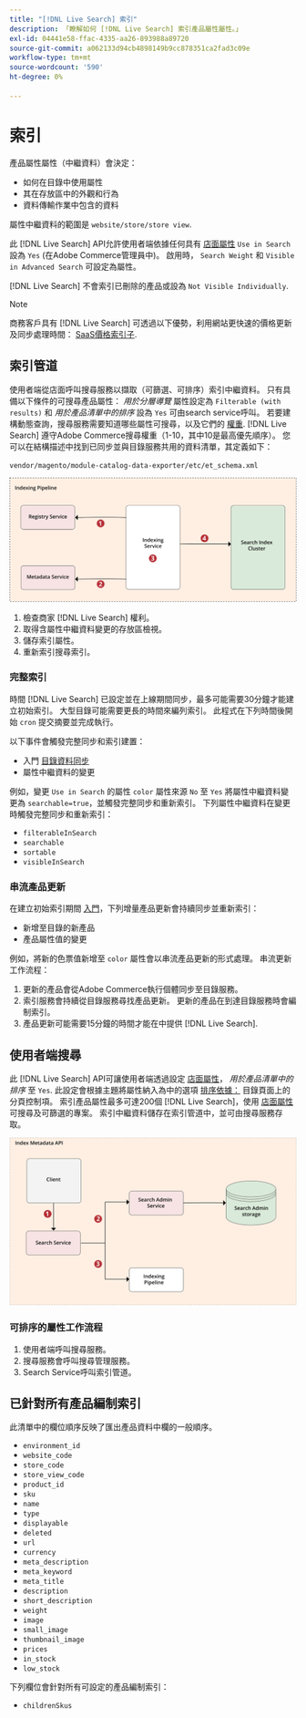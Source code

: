 ```yaml
---
title: "[!DNL Live Search] 索引"
description: 「瞭解如何 [!DNL Live Search] 索引產品屬性屬性。」
exl-id: 04441e58-ffac-4335-aa26-893988a89720
source-git-commit: a062133d94cb4898149b9cc878351ca2fad3c09e
workflow-type: tm+mt
source-wordcount: '590'
ht-degree: 0%

---
```


# 索引

產品屬性屬性（中繼資料）會決定：

* 如何在目錄中使用屬性
* 其在存放區中的外觀和行為
* 資料傳輸作業中包含的資料

屬性中繼資料的範圍是 `website/store/store view`.

此 [!DNL Live Search] API允許使用者端依據任何具有 [店面屬性](https://experienceleague.adobe.com/docs/commerce-admin/catalog/product-attributes/product-attributes.html) `Use in Search` 設為 `Yes` (在Adobe Commerce管理員中)。 啟用時， `Search Weight` 和 `Visible in Advanced Search` 可設定為屬性。

[!DNL Live Search] 不會索引已刪除的產品或設為 `Not Visible Individually`.

>[!NOTE]
>
> 商務客戶具有 [!DNL Live Search] 可透過以下優勢，利用網站更快速的價格更新及同步處理時間： [SaaS價格索引子](../price-index/index.md).

## 索引管道

使用者端從店面呼叫搜尋服務以擷取（可篩選、可排序）索引中繼資料。 只有具備以下條件的可搜尋產品屬性： *用於分層導覽* 屬性設定為 `Filterable (with results)` 和 *用於產品清單中的排序* 設為 `Yes` 可由search service呼叫。
若要建構動態查詢，搜尋服務需要知道哪些屬性可搜尋，以及它們的 [權重](https://experienceleague.adobe.com/docs/commerce-admin/catalog/catalog/search/search-results.html#weighted-search). [!DNL Live Search] 遵守Adobe Commerce搜尋權重（1-10，其中10是最高優先順序）。 您可以在結構描述中找到已同步並與目錄服務共用的資料清單，其定義如下：

`vendor/magento/module-catalog-data-exporter/etc/et_schema.xml`

![[!DNL Live Search] 索引使用者端搜尋圖表](assets/indexing-pipeline.svg)

1. 檢查商家 [!DNL Live Search] 權利。
1. 取得含屬性中繼資料變更的存放區檢視。
1. 儲存索引屬性。
1. 重新索引搜尋索引。

### 完整索引

時間 [!DNL Live Search] 已設定並在上線期間同步，最多可能需要30分鐘才能建立初始索引。 大型目錄可能需要更長的時間來編列索引。 此程式在下列時間後開始 `cron` 提交摘要並完成執行。

以下事件會觸發完整同步和索引建置：

* 入門 [目錄資料同步](install.md#synchronize-catalog-data)
* 屬性中繼資料的變更

例如，變更 `Use in Search` 的屬性 `color` 屬性來源 `No` 至 `Yes` 將屬性中繼資料變更為 `searchable=true`，並觸發完整同步和重新索引。 下列屬性中繼資料在變更時觸發完整同步和重新索引：

* `filterableInSearch`
* `searchable`
* `sortable`
* `visibleInSearch`

### 串流產品更新

在建立初始索引期間 [入門](install.md#synchronize-catalog-data)，下列增量產品更新會持續同步並重新索引：

* 新增至目錄的新產品
* 產品屬性值的變更

例如，將新的色票值新增至 `color` 屬性會以串流產品更新的形式處理。
串流更新工作流程：

1. 更新的產品會從Adobe Commerce執行個體同步至目錄服務。
1. 索引服務會持續從目錄服務尋找產品更新。 更新的產品在到達目錄服務時會編制索引。
1. 產品更新可能需要15分鐘的時間才能在中提供 [!DNL Live Search].

## 使用者端搜尋

此 [!DNL Live Search] API可讓使用者端透過設定 [店面屬性](https://experienceleague.adobe.com/docs/commerce-admin/catalog/product-attributes/product-attributes.html)， *用於產品清單中的排序* 至 `Yes`. 此設定會根據主題將屬性納入為中的選項 [排序依據：](https://experienceleague.adobe.com/docs/commerce-admin/catalog/catalog/navigation/navigation.html) 目錄頁面上的分頁控制項。 索引產品屬性最多可達200個 [!DNL Live Search]，使用 [店面屬性](https://experienceleague.adobe.com/docs/commerce-admin/catalog/product-attributes/product-attributes.html) 可搜尋及可篩選的專案。
索引中繼資料儲存在索引管道中，並可由搜尋服務存取。

![[!DNL Live Search] 索引中繼資料API圖表](assets/index-metadata-api.svg)

### 可排序的屬性工作流程

1. 使用者端呼叫搜尋服務。
1. 搜尋服務會呼叫搜尋管理服務。
1. Search Service呼叫索引管道。

## 已針對所有產品編制索引

此清單中的欄位順序反映了匯出產品資料中欄的一般順序。

* `environment_id`
* `website_code`
* `store_code`
* `store_view_code`
* `product_id`
* `sku`
* `name`
* `type`
* `displayable`
* `deleted`
* `url`
* `currency`
* `meta_description`
* `meta_keyword`
* `meta_title`
* `description`
* `short_description`
* `weight`
* `image`
* `small_image`
* `thumbnail_image`
* `prices`
* `in_stock`
* `low_stock`

下列欄位會針對所有可設定的產品編制索引：

* `childrenSkus`
